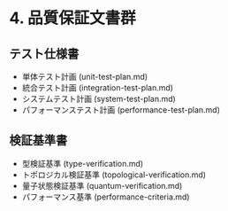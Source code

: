 # 4. 品質保証文書群

## テスト仕様書
- 単体テスト計画 (unit-test-plan.md)
- 統合テスト計画 (integration-test-plan.md)
- システムテスト計画 (system-test-plan.md)
- パフォーマンステスト計画 (performance-test-plan.md)

## 検証基準書
- 型検証基準 (type-verification.md)
- トポロジカル検証基準 (topological-verification.md)
- 量子状態検証基準 (quantum-verification.md)
- パフォーマンス基準 (performance-criteria.md)

